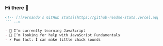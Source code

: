 ### Hi there 👋

````md
<!-- [![Fernando's GitHub stats](https://github-readme-stats.vercel.app/api?username=FernJBatista)](https://github.com/FernJBatista/github-readme-stats)
``` -->

- 🌱 I’m currently learning JavaScript
- 🤔 I’m looking for help with JavaScript Fundamentals
- ⚡ Fun fact: I can make little chick sounds
````
